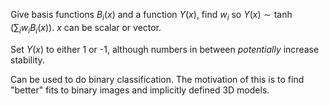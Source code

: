 Give basis functions $B_i(x)$ and a function $Y(x)$, find $w_i$ so $Y(x) \sim \tanh(\sum_i w_i B_i(x))$. $x$ can be scalar or vector.

Set $Y(x)$ to either 1 or -1, although numbers in between *potentially* increase stability.

Can be used to do binary classification. The motivation of this is to find "better" fits to binary images and implicitly defined 3D models.
